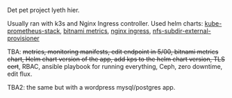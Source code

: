 Det pet project lyeth hier.

Usually ran with k3s and Nginx Ingress controller.
Used helm charts: [kube-prometheus-stack](https://prometheus-community.github.io/helm-charts ), [bitnami metrics](https://charts.bitnami.com/bitnami), [nginx ingress](https://kubernetes.github.io/ingress-nginx), [nfs-subdir-external-provisioner](https://kubernetes-sigs.github.io/nfs-subdir-external-provisioner/)


TBA: ~~metrics, monitoring manifests, edit endpoint in 5/00, bitnami metrics chart, Helm chart version of the app, add kps to the helm chart version, TLS cert~~, RBAC, ansible playbook for running everything, Ceph, zero downtime, edit flux.

TBA2: the same but with a wordpress mysql/postgres app.